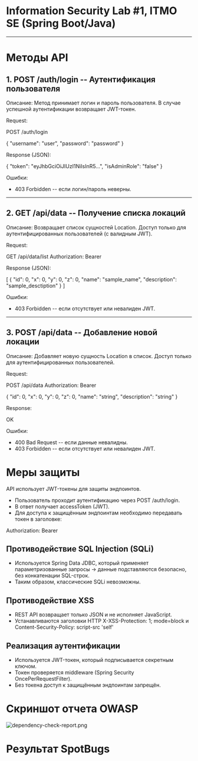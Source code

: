 # Information Security Lab #1, ITMO SE (Spring Boot/Java)

---

# Методы API

## 1. POST /auth/login -- Аутентификация пользователя

Описание:
Метод принимает логин и пароль пользователя. В случае успешной аутентификации возвращает JWT-токен.

Request:

POST /auth/login

{
  "username": "user",
  "password": "password"
}

Response (JSON):

{
  "token": "eyJhbGciOiJIUzI1NiIsInR5...",
  "isAdminRole": "false"
}

Ошибки:

* 403 Forbidden -- если логин/пароль неверны.

---

## 2. GET /api/data -- Получение списка локаций

Описание:
Возвращает список сущностей Location. Доступ только для аутентифицированных пользователей (с валидным JWT).

Request:

GET /api/data/list
Authorization: Bearer <JWT>

Response (JSON):

[
  {
    "id": 0,
    "x": 0,
    "y": 0,
    "z": 0,
    "name": "sample_name",
    "description": "sample_desctiption"
  }
]

Ошибки:

* 403 Forbidden -- если отсутствует или невалиден JWT.

---

## 3. POST /api/data -- Добавление новой локации

Описание:
Добавляет новую сущность Location в список. Доступ только для аутентифицированных пользователей.

Request:

POST /api/data
Authorization: Bearer <JWT>

{
  "id": 0,
  "x": 0,
  "y": 0,
  "z": 0,
  "name": "string",
  "description": "string"
}

Response:

OK

Ошибки:

* 400 Bad Request -- если данные невалидны.
* 403 Forbidden -- если отсутствует или невалиден JWT.

# Меры защиты

API использует JWT-токены для защиты эндпоинтов.

* Пользователь проходит аутентификацию через POST /auth/login.
* В ответ получает accessToken (JWT).
* Для доступа к защищённым эндпоинтам необходимо передавать токен в заголовке:

Authorization: Bearer <JWT>

## Противодействие SQL Injection (SQLi)

* Используется Spring Data JDBC, который применяет параметризованные запросы → данные подставляются безопасно, без конкатенации SQL-строк.
* Таким образом, классические SQLi невозможны.

## Противодействие XSS

* REST API возвращает только JSON и не исполняет JavaScript.
* Устанавливаются заголовки HTTP X-XSS-Protection: 1; mode=block и Content-Security-Policy: script-src 'self'

## Реализация аутентификации

* Используется JWT-токен, который подписывается секретным ключом.
* Токен проверяется middleware (Spring Security OncePerRequestFilter).
* Без токена доступ к защищённым эндпоинтам запрещён.

# Скриншот отчета OWASP
![dependency-check-report.png](dependency-check-report.png)
# Результат SpotBugs
<FindBugsSummary 
    num_packages='8' total_classes='23' total_size='430' 
    clock_seconds='3.27' referenced_classes='194'
    vm_version='21.0.8+9-LTS' total_bugs='0'
    java_version='21.0.8' gc_seconds='0.04'
    alloc_mbytes='512.00' cpu_seconds='10.67'
    peak_mbytes='234.59' timestamp='Mon, 13 Oct 2025 22:12:10 +0000'>
